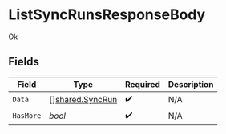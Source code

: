 # ListSyncRunsResponseBody

Ok


## Fields

| Field                                              | Type                                               | Required                                           | Description                                        |
| -------------------------------------------------- | -------------------------------------------------- | -------------------------------------------------- | -------------------------------------------------- |
| `Data`                                             | [][shared.SyncRun](../../models/shared/syncrun.md) | :heavy_check_mark:                                 | N/A                                                |
| `HasMore`                                          | *bool*                                             | :heavy_check_mark:                                 | N/A                                                |